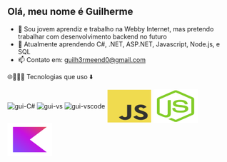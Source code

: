 ## Olá, meu nome é Guilherme

- 🔭 Sou jovem aprendiz e trabalho na Webby Internet, mas pretendo trabalhar com desenvolvimento backend no futuro
- 🌱 Atualmente aprendendo C#, .NET, ASP.NET, Javascript, Node.js, e SQL
- 📫 Contato em: guilh3rmeend0@gmail.com

<!--![Anurag's GitHub stats](https://github-readme-stats.vercel.app/api?username=1mNotK0wn&theme=onedark&show_icons=true)-->

🌐👨🏻‍💻  Tecnologias que uso ⬇️
<html>
  <div style="display: inline_block">
    <link rel="stylesheet" href="https://cdn.jsdelivr.net/gh/devicons/devicon@v2.15.1/devicon.min.css">
    <img align="center" alt="gui-C#" height="75" width="100" src="https://cdn.jsdelivr.net/gh/devicons/devicon/icons/csharp/csharp-original.svg" />
    <img align="center" alt="gui-vs" height="75" width="100" src="https://cdn.jsdelivr.net/gh/devicons/devicon/icons/visualstudio/visualstudio-plain.svg" />
    <img align="center" alt="gui-vscode" height="75" width="100" src="https://cdn.jsdelivr.net/gh/devicons/devicon/icons/vscode/vscode-original.svg" />
    <img align="center" alt="gui-js" height="75" width="100" src="https://github.com/devicons/devicon/blob/v2.15.1/icons/javascript/javascript-original.svg" />
    <img align="center" alt="gui-js" height="75" width="100" src="https://github.com/devicons/devicon/blob/v2.15.1/icons/nodejs/nodejs-original.svg" />
    <img align="center" alt="gui-js" height="75" width="100" src="https://github.com/devicons/devicon/blob/v2.15.1/icons/kotlin/kotlin-original.svg" />
  </div>
</html>
